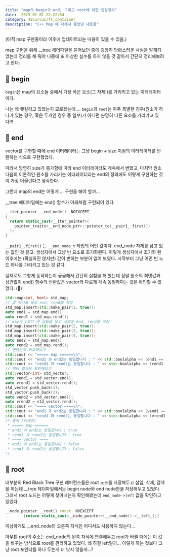 ```yaml
---
title: "map의 begin과 end, 그리고 root에 대한 입장정리"
date:  2023-01-01 22:22:54
category: 42Curcus/ft_container
description: "C++ Map 에 대해서 몰랐던 내용들"
---
```


(아직 map 구현중이라 이후에 업데이트되는 내용이 있을 수 있음.)

map 구현을 위해 __tree 헤더파일을 뜯어보던 중에 굉장히 당황스러운 사실을 알게되었는데 정리를 해 둬야 나중에 또 이상한 실수를 하지 않을 것 같아서 간단히 정리해보려고 한다.

## 🌟 begin

`begin`은 map의 요소들 중에서 가장 작은 요소(그 자체!)를 가리키고 있는 이터레이터이다.

나는 왜 헷갈리고 있었는지 모르겠는데.... `begin`과 `root`는 아주 특별한 경우(원소가 하나가 있는 경우, 혹은 두개인 경우 중 일부)가 아니면 분명히 다른 요소를 가리키고 있다!!!

## 🌟 end

vector를 구현할 때에 end 이터레이터는 그냥 begin + size 지점의 이터레이터를 반환하는 식으로 구현했었다.

따라서 당연히 size가 증가함에 따라 end 이터레이터도 계속해서 변했고, 마지막 원소 다음의 이론적인 원소를 가리키는 이터레이터라는 end의 정의에도 이렇게 구현하는 것이 가장 어울린다고 생각한다.

그런데 map의 end는 어떻게 ... 구현을 해야 할까...

__tree 헤더파일에는 end() 함수가 아래처럼 구현되어 있다.

```cpp
__iter_pointer __end_node() _NOEXCEPT
{
  return static_cast<__iter_pointer>(
    pointer_traits<__end_node_ptr>::pointer_to(__pair1_.first())
  );
}
```

`__pair1_.first()` 는 `__end_node_t` 타입의 어떤 값이다. end_node 자체를 담고 있는 값인 것 같고. 생성자에서 그냥 빈 요소로 초기화된다. 이렇게 생성자에서 초기화 된 이후에는 (확실하진 않지만) 값이 변하는 부분이 없어 보였다. 시작부터 그냥 어떤 빈 노드 하나를 가리키고 있는 것 같다.

실제로도 그렇게 동작하는지 궁금해서 간단히 실험을 해 봤는데 정말 원소의 최댓값과 상관없이 end() 함수의 반환값은 vector와 다르게 계속 동일하다는 것을 확인할 수 있었다. (🫠)

```cpp
std::map<int, bool> std_map;
// 값 하나를 넣고 end, rend를 저장
std_map.insert(std::make_pair(1, true));
auto end1 = std_map.end();
auto rend1 = std_map.rend();
// key가 1보다 큰 값들을 넣고 새로운 end, rend를 저장
std_map.insert(std::make_pair(2, true));
std_map.insert(std::make_pair(3, true));
std_map.insert(std::make_pair(4, true));
auto end2 = std_map.end();
auto rend2 = std_map.rend();
// 변했는지 비교해보기
std::cout << "===== map ======\n";
std::cout << "end1 과 end2는 동일합니다 : " << std::boolalpha << (end1 == end2) << "\n";
std::cout << "rend1 과 rend2는 동일합니다 : " << std::boolalpha << (rend1 == rend2) << "\n";
// 벡터 결과도 확인해보기
std::vector<int> std_vector;
auto vend1 = std_vector.end();
auto vrend1 = std_vector.rend();
std_vector.push_back(1);
std_vector.push_back(2);
auto vend2 = std_vector.end();
auto vrend2 = std_vector.rend();
std::cout << "==== vector ====\n";
std::cout << "end1 과 end2는 동일합니다 : " << std::boolalpha << (vend1 == vend2) << "\n";
std::cout << "rend1 과 rend2는 동일합니다 : " << std::boolalpha << (vrend1 == vrend2) << "\n";
/* 출력 (이왜진)
 * ===== map ======
 * end1 과 end2는 동일합니다 : true
 * rend1 과 rend2는 동일합니다 : true
 * ==== vector ====
 * end1 과 end2는 동일합니다 : false
 * rend1 과 rend2는 동일합니다 : false
*/
```

## 🌟 root

대부분의 Red Black Tree 구현 레퍼런스들은 root 노드를 저장해두고 삽입, 삭제, 검색을 하는데 __tree 헤더파일에서는 begin node와 end node만을 저장해두고 있었다. 그래서 root 노드는 어떻게 찾아내는지 확인해봤는데 `end_node->left` 값을 확인하고 있었다.

```cpp
__node_pointer __root() const _NOEXCEPT
        {return static_cast<__node_pointer>(__end_node()->__left_);}
```

이상하게도 __end_node의 오른쪽 자식은 어디서도 사용하지 않는다...

아무튼 root의 주소는 end_node의 왼쪽 자식에 연결해두고 root가 바뀔 때에는 이 값을 바꾸는 방식으로 root를 관리하고 있었다. 왜 하필 left일까... 이렇게 하는 것보다 그냥 root 포인터를 하나 두는게 더 낫지 않을까...?
